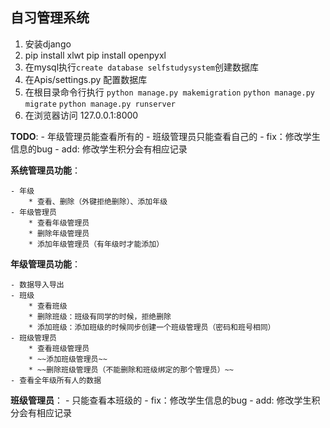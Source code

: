 ## 自习管理系统

1. 安装django
2. pip install xlwt
   pip install openpyxl
3. 在mysql执行`create database selfstudysystem`创建数据库
4. 在Apis/settings.py 配置数据库
5. 在根目录命令行执行
    `python manage.py makemigration`
    `python manage.py migrate`
    `python manage.py runserver`
6. 在浏览器访问 127.0.0.1:8000


**TODO**:
    - 年级管理员能查看所有的
    - 班级管理员只能查看自己的
    - fix：修改学生信息的bug
    - add: 修改学生积分会有相应记录


**系统管理员功能**：
   
    - 年级
        * 查看、删除（外键拒绝删除）、添加年级
    - 年级管理员
        * 查看年级管理员
        * 删除年级管理员
        * 添加年级管理员（有年级时才能添加）
**年级管理员功能**：
   
    - 数据导入导出
    - 班级
        * 查看班级
        * 删除班级：班级有同学的时候，拒绝删除
        * 添加班级：添加班级的时候同步创建一个班级管理员（密码和班号相同）
    - 班级管理员
        * 查看班级管理员
        * ~~添加班级管理员~~
        * ~~删除班级管理员（不能删除和班级绑定的那个管理员）~~
    - 查看全年级所有人的数据
**班级管理员**：
    - 只能查看本班级的
    - fix：修改学生信息的bug
    - add: 修改学生积分会有相应记录
    
    
    
